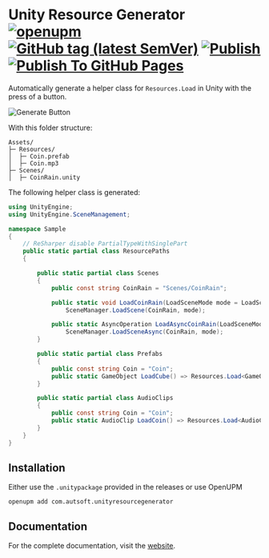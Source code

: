 # Unity Resource Generator [![openupm](https://img.shields.io/npm/v/com.autsoft.unityresourcegenerator?label=openupm&registry_uri=https://package.openupm.com)](https://openupm.com/packages/com.autsoft.unityresourcegenerator/) [![GitHub tag (latest SemVer)](https://img.shields.io/github/v/release/AutSoft/UnityResourceGenerator?style=flat)](https://github.com/AutSoft/UnityResourceGenerator/releases/latest) [![Publish](https://github.com/AutSoft/UnityResourceGenerator/actions/workflows/publish.yml/badge.svg)](https://github.com/AutSoft/UnityResourceGenerator/actions/workflows/publish.yml) [![Publish To GitHub Pages](https://github.com/AutSoft/UnityResourceGenerator/actions/workflows/publish-to-gh-pages.yml/badge.svg)](https://github.com/AutSoft/UnityResourceGenerator/actions/workflows/publish-to-gh-pages.yml)

Automatically generate a helper class for `Resources.Load` in Unity with the press of a button.

![Generate Button](~/images/intro/GenerateButton.png)

With this folder structure:

```
Assets/
├─ Resources/
│  ├─ Coin.prefab
│  ├─ Coin.mp3
├─ Scenes/
│  ├─ CoinRain.unity
```

The following helper class is generated:

```csharp
using UnityEngine;
using UnityEngine.SceneManagement;

namespace Sample
{
    // ReSharper disable PartialTypeWithSinglePart
    public static partial class ResourcePaths
    {

        public static partial class Scenes
        {
            public const string CoinRain = "Scenes/CoinRain";

            public static void LoadCoinRain(LoadSceneMode mode = LoadSceneMode.Single) =>
                SceneManager.LoadScene(CoinRain, mode);

            public static AsyncOperation LoadAsyncCoinRain(LoadSceneMode mode = LoadSceneMode.Single) =>
                SceneManager.LoadSceneAsync(CoinRain, mode);
        }

        public static partial class Prefabs
        {
            public const string Coin = "Coin";
            public static GameObject LoadCube() => Resources.Load<GameObject>(Coin);
        }

        public static partial class AudioClips
        {
            public const string Coin = "Coin";
            public static AudioClip LoadCoin() => Resources.Load<AudioClip>(Coin);
        }
    }
}
```

## Installation

Either use the `.unitypackage` provided in the releases or use OpenUPM

```
openupm add com.autsoft.unityresourcegenerator
```

## Documentation

For the complete documentation, visit the [website](https://autsoft.github.io/UnityResourceGenerator/).
